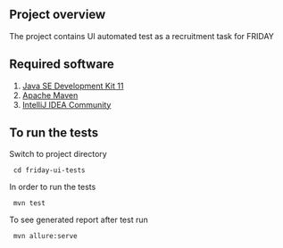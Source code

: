 ## Project overview 
The project contains UI automated test as a recruitment task for FRIDAY


## Required software
1. [Java SE Development Kit 11](https://www.oracle.com/technetwork/java/javase/downloads/jdk11-downloads-5066655.html)  
2. [Apache Maven](https://maven.apache.org/install.html) 
3. [IntelliJ IDEA Community](https://www.jetbrains.com/idea/)   


## To run the tests

Switch to project directory
```
 cd friday-ui-tests
```
In order to run the tests

```
 mvn test
```
 To see generated report after test run

```
 mvn allure:serve
```
